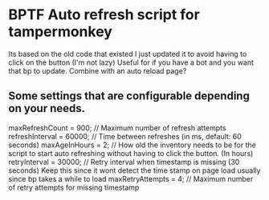# BPTF Auto refresh script for tampermonkey

Its based on the old code that existed I just updated it to avoid having to click on the button (I'm not lazy)
Useful for if you have a bot and you want that bp to update. Combine with an auto reload page? 

## Some settings that are configurable depending on your needs. 
maxRefreshCount = 900; // Maximum number of refresh attempts
refreshInterval = 60000; // Time between refreshes (in ms, default: 60 seconds)
maxAgeInHours = 2; // How old the inventory needs to be for the script to start auto refreshing without having to click the button. (In hours)
retryInterval = 30000; // Retry interval when timestamp is missing (30 seconds) Keep this since it wont detect the time stamp on page load usually since bp takes a while to load
maxRetryAttempts = 4; // Maximum number of retry attempts for missing timestamp